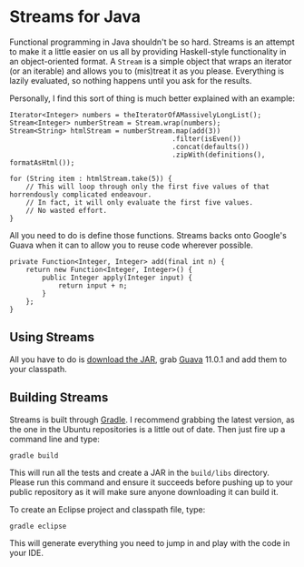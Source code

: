 Streams for Java
================

Functional programming in Java shouldn't be so hard. Streams is an attempt to make it a little easier on us all by
providing Haskell-style functionality in an object-oriented format. A `Stream` is a simple object that wraps an
iterator (or an iterable) and allows you to (mis)treat it as you please. Everything is lazily evaluated, so nothing
happens until you ask for the results.

Personally, I find this sort of thing is much better explained with an example:

    Iterator<Integer> numbers = theIteratorOfAMassivelyLongList();
    Stream<Integer> numberStream = Stream.wrap(numbers);
    Stream<String> htmlStream = numberStream.map(add(3))
                                            .filter(isEven())
                                            .concat(defaults())
                                            .zipWith(definitions(), formatAsHtml());

    for (String item : htmlStream.take(5)) {
        // This will loop through only the first five values of that horrendously complicated endeavour.
        // In fact, it will only evaluate the first five values.
        // No wasted effort.
    }

All you need to do is define those functions. Streams backs onto Google's Guava when it can to allow you to reuse code
wherever possible.

    private Function<Integer, Integer> add(final int n) {
        return new Function<Integer, Integer>() {
            public Integer apply(Integer input) {
                return input + n;
            }
        };
    }

Using Streams
-------------

All you have to do is [download the JAR][Streams-0.2.jar], grab [Guava][] 11.0.1 and add them to your classpath.

  [Streams-0.2.jar]: https://github.com/downloads/SamirTalwar/Streams/Streams-0.2.jar
  [Guava]: http://code.google.com/p/guava-libraries/

Building Streams
----------------

Streams is built through [Gradle][]. I recommend grabbing the latest version, as the one in the Ubuntu repositories is
a little out of date. Then just fire up a command line and type:

    gradle build

This will run all the tests and create a JAR in the `build/libs` directory. Please run this command and ensure it
succeeds before pushing up to your public repository as it will make sure anyone downloading it can build it.

To create an Eclipse project and classpath file, type:

    gradle eclipse

This will generate everything you need to jump in and play with the code in your IDE.

  [Gradle]: http://gradle.org/
